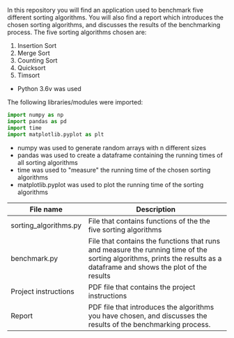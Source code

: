 In this repository you will find an application used to benchmark five different sorting algorithms.
You will also find a report which introduces the chosen sorting algorithms, and discusses the results of the benchmarking process.
The five sorting algorithms chosen are:
1. Insertion Sort
2. Merge Sort
3. Counting Sort
4. Quicksort
5. Timsort

- Python 3.6v was used

The following libraries/modules were imported:

``` python
import numpy as np
import pandas as pd
import time
import matplotlib.pyplot as plt
```

* numpy was used to generate random arrays with n different sizes
* pandas was used to create a dataframe containing the running times of all sorting algorithms 
* time was used to "measure" the running time of the chosen sorting algorithms
* matplotlib.pyplot was used to plot the running time of the sorting algorithms
  
File name | Description
----------|-------------
sorting_algorithms.py| File that contains functions of the the five sorting algorithms 
benchmark.py | File that contains the functions that runs and measure the running time of the sorting algorithms, prints the results as a dataframe and shows the plot of the results
Project instructions | PDF file that contains the project instructions
Report | PDF file that introduces the algorithms you have chosen, and discusses the results of the benchmarking process.
